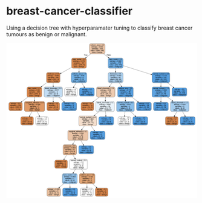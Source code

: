 # breast-cancer-classifier
Using a decision tree with hyperparamater tuning to classify breast cancer tumours as benign or malignant.

![The decision tree](final-decision-tree.png)



